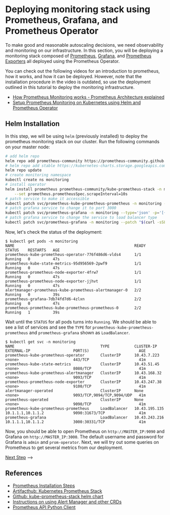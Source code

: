 # Deploying monitoring stack using Prometheus, Grafana, and Prometheus Operator

To make good and reasonable autoscaling decisions, we need observability and
monitoring on our infrastructure. In this section, you will be deploying a
monitoring stack composed of [Prometheus](https://prometheus.io/), [Grafana](https://grafana.com/), and [Prometheus Exporters](https://prometheus.io/docs/instrumenting/exporters/)
all deployed using the Prometheus Operator.

You can check out the following videos
for an introduction to prometheus, how it works, and how it can be deployed.
However, note that the installation procedure in the video is outdated, so
use the deployment outlined in this tutorial to deploy the monitoring infrastructure.

- [How Prometheus Monitoring works - Prometheus Architecture explained](https://youtu.be/h4Sl21AKiDg)
- [Setup Prometheus Monitoring on Kubernetes using Helm and Prometheus Operator](https://youtu.be/QoDqxm7ybLc)


## Helm Installation

In this step, we will be using `helm` (previously installed) to deploy the prometheus monitoring
stack on our cluster. Run the following commands on your master node:

```sh
# add helm repo
helm repo add prometheus-community https://prometheus-community.github.io/helm-charts
# helm repo add stable https://kubernetes-charts.storage.googleapis.com/
helm repo update
# create monitoring namespace
kubectl create ns monitoring
# install operator
helm install prometheus prometheus-community/kube-prometheus-stack -n monitoring \
    --set prometheus.prometheusSpec.scrapeInterval=10s
# patch service to make it accessible
kubectl patch svc/prometheus-kube-prometheus-prometheus -n monitoring --patch "$(curl -sSL https://raw.githubusercontent.com/pacslab/EECS6446_Project/main/files/prom-svc.yaml)"
# patch grafana service to change it to port 3000
kubectl patch svc/prometheus-grafana -n monitoring --type='json' -p='[{"op": "replace", "path": "/spec/ports/0/port", "value": 3000}]'
# patch grafana service to change the service to load balancer type
kubectl patch svc/prometheus-grafana -n monitoring --patch "$(curl -sSL https://raw.githubusercontent.com/pacslab/EECS6446_Project/main/files/grafana-svc.yaml)"
```

Now, let's check the status of the deployment:

```console
$ kubectl get pods -n monitoring
NAME                                                     READY   STATUS    RESTARTS   AGE
prometheus-kube-prometheus-operator-776f486d6-vlds4      1/1     Running   0          47s
prometheus-kube-state-metrics-95d956569-2pwf9            1/1     Running   0          47s
prometheus-prometheus-node-exporter-4frw7                1/1     Running   0          47s
prometheus-prometheus-node-exporter-jjhvt                1/1     Running   0          47s
alertmanager-prometheus-kube-prometheus-alertmanager-0   2/2     Running   0          39s
prometheus-grafana-7db74fd7d6-4zlxn                      2/2     Running   0          47s
prometheus-prometheus-kube-prometheus-prometheus-0       2/2     Running   1          39s
```

Wait until the `STATUS` for all pods turns into `Running`. We should be able
to see a list of services and see the `TYPE` for `prometheus-kube-prometheus-prometheus`
and `prometheus-grafana` shown as `LoadBalancer`.

```console
$ kubectl get svc -n monitoring
NAME                                      TYPE           CLUSTER-IP      EXTERNAL-IP                   PORT(S)                      AGE
prometheus-kube-prometheus-operator       ClusterIP      10.43.7.223     <none>                        443/TCP                      41m
prometheus-kube-state-metrics             ClusterIP      10.43.51.45     <none>                        8080/TCP                     41m
prometheus-kube-prometheus-alertmanager   ClusterIP      10.43.168.32    <none>                        9093/TCP                     41m
prometheus-prometheus-node-exporter       ClusterIP      10.43.247.38    <none>                        9100/TCP                     41m
alertmanager-operated                     ClusterIP      None            <none>                        9093/TCP,9094/TCP,9094/UDP   41m
prometheus-operated                       ClusterIP      None            <none>                        9090/TCP                     41m
prometheus-kube-prometheus-prometheus     LoadBalancer   10.43.195.135   10.1.1.1,10.1.1.2             9090:31673/TCP               41m
prometheus-grafana                        LoadBalancer   10.43.243.216   10.1.1.1,10.1.1.2             3000:30331/TCP               41m
```

Now, you should be able to open Prometheus on `http://MASTER_IP:9090` and Grafana on `http://MASTER_IP:3000`. The
default username and password for Grafana is `admin` and `prom-operator`. Next, we will try out some queries
on Prometheus to get several metrics from our deployment. 

[Next Step](06-monitoring-interaction.md) -->

## References

- [Prometheus Installation Steps](https://gitlab.com/nanuchi/youtube-tutorial-series/-/blob/master/prometheus-exporter/install-prometheus-commands.md)
- [Artifacthub: Kubernetes Prometheus Stack](https://artifacthub.io/packages/helm/prometheus-community/kube-prometheus-stack)
- [Github: kube-prometheus-stack helm chart](https://github.com/prometheus-community/helm-charts/tree/main/charts/kube-prometheus-stack)
- [Instructions on using Alert Manager and other CRDs](https://github.com/prometheus-operator/kube-prometheus)
- [Prometheus API Python Client](https://pypi.org/project/prometheus-api-client/)
